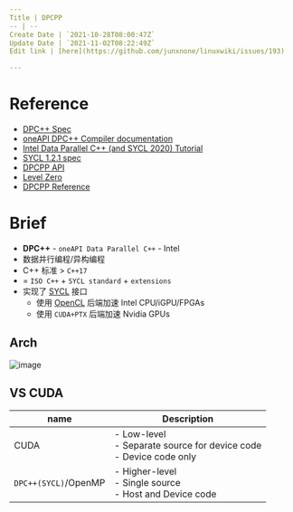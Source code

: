 ```yaml
---
Title | DPCPP
-- | --
Create Date | `2021-10-28T08:00:47Z`
Update Date | `2021-11-02T08:22:49Z`
Edit link | [here](https://github.com/junxnone/linuxwiki/issues/193)

---
```

# Reference
- [DPC++ Spec](https://spec.oneapi.io/versions/latest/elements/dpcpp/source/index.html#)
- [oneAPI DPC++ Compiler documentation](https://intel.github.io/llvm-docs/GetStartedGuide.html)
- [Intel Data Parallel C++ (and SYCL 2020) Tutorial](https://github.com/jeffhammond/dpcpp-tutorial)
- [SYCL 1.2.1 spec](https://www.khronos.org/registry/SYCL/specs/sycl-1.2.1.pdf)
- [DPCPP API](https://intel.github.io/llvm-docs/doxygen/index.html)
- [Level Zero](https://dgpu-docs.intel.com/technologies/level-zero.html)
- [DPCPP Reference](https://oneapi-src.github.io/DPCPP_Reference/index.html)


# Brief
- **DPC++** - `oneAPI Data Parallel C++` - Intel
- 数据并行编程/异构编程
- C++ 标准 > `C++17`
-  = `ISO C++` + `SYCL standard` + `extensions`
- 实现了 [SYCL](/SYCL) 接口
  - 使用 [OpenCL](/OpenCL) 后端加速 Intel CPU/iGPU/FPGAs
  - 使用 `CUDA+PTX` 后端加速 Nvidia GPUs


## Arch


![image](https://user-images.githubusercontent.com/2216970/139390103-c0653884-e220-4509-a5da-acdc1514fdca.png)

## VS CUDA

name | Description
-- | --
CUDA | - Low-level<br>- Separate source for device code<br>- Device code only
`DPC++(SYCL)`/OpenMP | - Higher-level<br>- Single source<br>- Host  and Device code
